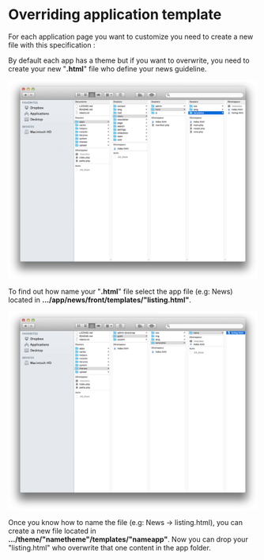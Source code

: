 # Overriding application template

For each application page you want to customize you need to create a new file with this specification : 

By default each app has a theme but if you want to overwrite, you need to create your new "**.html**" file who define your news guideline.

![](02-folders-theme-app.png)

To find out how name your "**.html**" file select the app file (e.g: News) located in **.../app/news/front/templates/"listing.html"**.

![](02-folders-theme-news.png)

Once you know how to name the file (e.g: News -> listing.html), you can create a new file located in **.../theme/"nametheme"/templates/"nameapp"**. Now you can drop your "listing.html" who overwrite that one content in the app folder.

